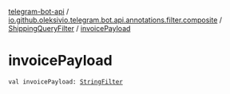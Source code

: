 [telegram-bot-api](../../index.md) / [io.github.oleksivio.telegram.bot.api.annotations.filter.composite](../index.md) / [ShippingQueryFilter](index.md) / [invoicePayload](./invoice-payload.md)

# invoicePayload

`val invoicePayload: `[`StringFilter`](../../io.github.oleksivio.telegram.bot.api.annotations.filter.primitive/-string-filter/index.md)